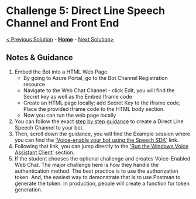 # Challenge 5: Direct Line Speech Channel and Front End
[< Previous Solution](./Solution-4.md) - **[Home](./readme.md)** - [Next Solution>](./Solution-6.md)
## Notes & Guidance
1. Embed the Bot into a HTML Web Page. 
    * By going to Azure Portal, go to the Bot Channel Registration resource
    * Navigate to the Web Chat Channel - click Edit, you will find the Secret key as well as the Embed Iframe code
    * Create an HTML page locally; add Secret Key to the iframe code; Place the provided iframe code to the HTML body section.
    * Now you can run the web page locally 
2. You can follow the exact [step by step guidance](https://docs.microsoft.com/en-us/azure/bot-service/bot-service-channel-connect-directlinespeech?view=azure-bot-service-4.0) to create a Direct Line Speech Channel to your bot. 
3. Then, scroll down the guidance, you will find the Example session where you can find the ['Voice-enable your bot using the Speech SDK'](https://docs.microsoft.com/en-us/azure/cognitive-services/speech-service/tutorial-voice-enable-your-bot-speech-sdk) link.
4. Following that link, you can jump directly to the ['Run the Windows Voice Assistant Client'](https://docs.microsoft.com/en-us/azure/cognitive-services/speech-service/tutorial-voice-enable-your-bot-speech-sdk#run-the-windows-voice-assistant-client) section.
5. If the student chooses the optional challenge and creates Voice-Enabled Web Chat. The major challenge here is how they handle the authentication method. The best practice is to use the authorization token. And, the easiest way to demonstrate that is to use Postman to generate the token. In production, people will create a function for token generation. 

